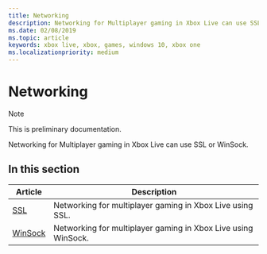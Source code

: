 ```yaml
---
title: Networking
description: Networking for Multiplayer gaming in Xbox Live can use SSL or WinSock.
ms.date: 02/08/2019
ms.topic: article
keywords: xbox live, xbox, games, windows 10, xbox one
ms.localizationpriority: medium
---
```


# Networking

> [!NOTE]
> This is preliminary documentation.

Networking for Multiplayer gaming in Xbox Live can use SSL or WinSock.


## In this section

| Article | Description |
|---------|-------------|
| [SSL](ssl/index.md) | Networking for multiplayer gaming in Xbox Live using SSL. |
| [WinSock](winsock/index.md) | Networking for multiplayer gaming in Xbox Live using WinSock. |
